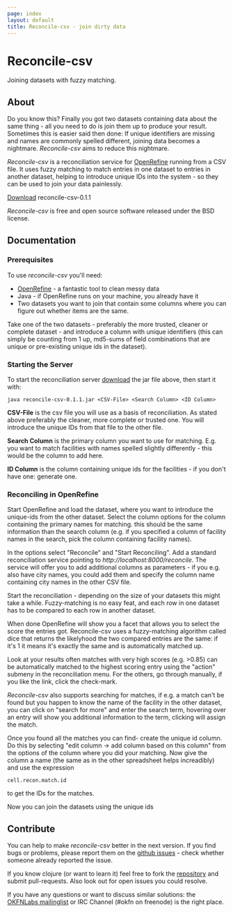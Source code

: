 ```yaml
---
page: index
layout: default
title: Reconcile-csv - join dirty data
---
```


# Reconcile-csv 
Joining datasets with fuzzy matching. 

## About
Do you know this? Finally you got two datasets containing data about the
same thing - all you need to do is join them up to produce your result.
Sometimes this is easier said then done: If unique identifiers are missing
and names are commonly spelled different, joining data becomes a nightmare.
*Reconcile-csv* aims to reduce this nightmare.

*Reconcile-csv* is a reconciliation service for
[OpenRefine](http://openrefine.org) running from a CSV file. It uses fuzzy
matching to match entries in one dataset to entries in another dataset,
helping to introduce unique IDs into the system - so they can be used to
join your data painlessly.

<a class="btn btn-primary btn-large" id="download" href="dist/reconcile-csv-0.1.1.jar">Download</a>
reconcile-csv-0.1.1

*Reconcile-csv* is free and open source software released under the BSD
license. 

## Documentation

### Prerequisites

To use *reconcile-csv* you'll need:

* [OpenRefine](http://openrefine.org) - a fantastic tool to clean messy data
* Java - if OpenRefine runs on your machine, you already have it
* Two datasets you want to join that contain some columns where you can
  figure out whether items are the same.

Take one of the two datasets - preferably the more trusted, cleaner or
complete dataset - and introduce a column with unique identifiers (this can
simply be counting from 1 up, md5-sums of field combinations that are
unique or pre-existing unique ids in the dataset). 

### Starting the Server

To start the reconciliation server [download](#download) the jar file
above, then start it with:

```
java reconcile-csv-0.1.1.jar <CSV-File> <Search Column> <ID Column>
```

**CSV-File** is the csv file you will use as a basis of reconciliation. As
stated above preferably the cleaner, more complete or trusted one. You will
introduce the unique IDs from that file to the other file.

**Search Column** is the primary column you want to use for matching. E.g.
you want to match facilities with names spelled slightly differently - this
would be the column to add here.

**ID Column** is the column containing unique ids for the facilities - if
you don't have one: generate one. 

### Reconciling in OpenRefine

Start OpenRefine and load the dataset, where you want to introduce the
unique-ids from the other dataset. Select the column options for the column
containing the primary names for matching. this should be the same
information than the search column (e.g. if you specified a column of
facility names in the search, pick the column containing facility names). 

In the options select "Reconcile" and "Start Reconciling". Add a standard
reconciliation service pointing to *http://localhost:8000/reconcile*. The
service will offer you to add additional columns as parameters - if you
e.g. also have city names, you could add them and specify the column name
containing city names in the other CSV file. 

Start the reconciliation - depending on the size of your datasets this
might take a while. Fuzzy-matching is no easy feat, and each row in one
dataset has to be compared to each row in another dataset. 

When done OpenRefine will show you a facet that allows you to select the
score the entries got. Reconcile-csv uses a fuzzy-matching algorithm called
dice that returns the likelyhood the two compared entries are the same: if
it's 1 it means it's exactly the same and is automatically matched up. 

Look at your results often matches with very high scores (e.g. >0.85) can be
automatically matched to the highest scoring entry using the "action"
submeny in the reconciliation menu. For the others, go through manually, if
you like the link, click the check-mark. 

*Reconcile-csv* also supports searching for matches, if e.g. a match can't
be found but you happen to know the name of the facility in the other
dataset, you can click on "search for more" and enter the search term,
hovering over an entry will show you additional information to the term,
clicking will assign the match.

Once you found all the matches you can find- create the unique id column.
Do this by selecting "edit column -> add column based on this column" from
the options of the column where you did your matching. Now give the column
a name (the same as in the other spreadsheet helps increadibly) and use the
expression 

```
cell.recon.match.id
```

to get the IDs for the matches.

Now you can join the datasets using the unique ids

## Contribute

You can help to make *reconcile-csv* better in the next version. If you
find bugs or problems, please report them on the [github
issues](http://github.com/okfn/reconcile-csv/issues) - check whether
someone already reported the issue. 

If you know clojure (or want to learn it) feel free to fork the
[repository](http://github.com/okfn/reconcile-csv) and submit
pull-requests. Also look out for open issues you could resolve.

If you have any questions or want to discuss similar solutions: the
[OKFNLabs mailinglist]() or IRC Channel (#okfn on freenode) is the right
place.

